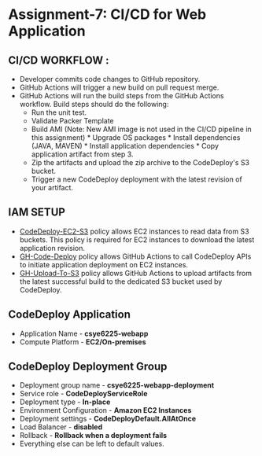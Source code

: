 # Assignment-7: CI/CD for Web Application

## CI/CD WORKFLOW :
* Developer commits code changes to GitHub repository.
* GitHub Actions will trigger a new build on pull request merge.
* GitHub Actions will run the build steps from the GitHub Actions workflow. Build steps should do the following: 
    * Run the unit test.
    * Validate Packer Template
    * Build AMI (Note: New AMI image is not used in the CI/CD pipeline in this assignment)
          * Upgrade OS packages
          * Install dependencies (JAVA, MAVEN)
          * Install application dependencies
          * Copy application artifact from step 3.
    * Zip the artifacts and upload the zip archive to the CodeDeploy's S3 bucket.
    * Trigger a new CodeDeploy deployment with the latest revision of your artifact.

## IAM SETUP
* [CodeDeploy-EC2-S3]() policy allows EC2 instances to read data from S3 buckets. This policy is required for EC2 instances to download the latest
application revision.
* [GH-Code-Deploy]() policy allows GitHub Actions to call CodeDeploy APIs to initiate application deployment on EC2 instances.
* [GH-Upload-To-S3]() policy allows GitHub Actions to upload artifacts from the latest successful build to the dedicated S3 bucket used by CodeDeploy.



## CodeDeploy Application
- Application Name - **csye6225-webapp**
- Compute Platform - **EC2/On-premises**

## CodeDeploy Deployment Group
- Deployment group name - **csye6225-webapp-deployment**
- Service role - **CodeDeployServiceRole**
- Deployment type - **In-place**
- Environment Configuration - **Amazon EC2 Instances**
- Deployment settings - **CodeDeployDefault.AllAtOnce**
- Load Balancer - **disabled**
- Rollback - **Rollback when a deployment fails**
- Everything else can be left to default values.
